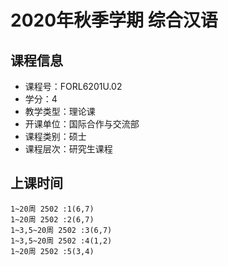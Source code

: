 # 2020年秋季学期 综合汉语 






## 课程信息

- 课程号：FORL6201U.02
- 学分：4
- 教学类型：理论课
- 开课单位：国际合作与交流部
- 课程类别：硕士
- 课程层次：研究生课程

## 上课时间

```
1~20周 2502 :1(6,7)
1~20周 2502 :2(6,7)
1~3,5~20周 2502 :3(6,7)
1~3,5~20周 2502 :4(1,2)
1~20周 2502 :5(3,4)
```

